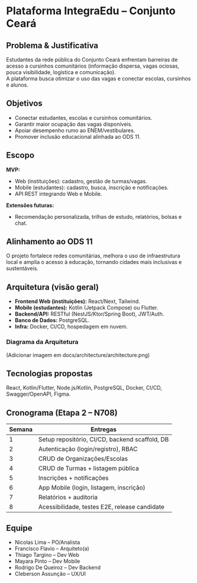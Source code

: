# Plataforma IntegraEdu – Conjunto Ceará

## Problema & Justificativa
Estudantes da rede pública do Conjunto Ceará enfrentam barreiras de acesso a cursinhos comunitários (informação dispersa, vagas ociosas, pouca visibilidade, logística e comunicação).  
A plataforma busca otimizar o uso das vagas e conectar escolas, cursinhos e alunos.

## Objetivos
- Conectar estudantes, escolas e cursinhos comunitários.
- Garantir maior ocupação das vagas disponíveis.
- Apoiar desempenho rumo ao ENEM/vestibulares.
- Promover inclusão educacional alinhada ao ODS 11.

## Escopo
**MVP:**
- Web (instituições): cadastro, gestão de turmas/vagas.  
- Mobile (estudantes): cadastro, busca, inscrição e notificações.  
- API REST integrando Web e Mobile.  

**Extensões futuras:**
- Recomendação personalizada, trilhas de estudo, relatórios, bolsas e chat.

## Alinhamento ao ODS 11
O projeto fortalece redes comunitárias, melhora o uso de infraestrutura local e amplia o acesso à educação, tornando cidades mais inclusivas e sustentáveis.

## Arquitetura (visão geral)
- **Frontend Web (instituições):** React/Next, Tailwind.  
- **Mobile (estudantes):** Kotlin (Jetpack Compose) ou Flutter.  
- **Backend/API:** RESTful (NestJS/Ktor/Spring Boot), JWT/Auth.  
- **Banco de Dados:** PostgreSQL.  
- **Infra:** Docker, CI/CD, hospedagem em nuvem.  

### Diagrama da Arquitetura
(Adicionar imagem em docs/architecture/architecture.png)

## Tecnologias propostas
React, Kotlin/Flutter, Node.js/Kotlin, PostgreSQL, Docker, CI/CD, Swagger/OpenAPI, Figma.

## Cronograma (Etapa 2 – N708)
| Semana | Entregas |
|--------|-----------|
| 1 | Setup repositório, CI/CD, backend scaffold, DB |
| 2 | Autenticação (login/registro), RBAC |
| 3 | CRUD de Organizações/Escolas |
| 4 | CRUD de Turmas + listagem pública |
| 5 | Inscrições + notificações |
| 6 | App Mobile (login, listagem, inscrição) |
| 7 | Relatórios + auditoria |
| 8 | Acessibilidade, testes E2E, release candidate |

## Equipe
- Nicolas Lima – PO/Analista  
- Francisco Flavio – Arquiteto(a)  
- Thiago Targino – Dev Web  
- Mayara Pinto – Dev Mobile  
- Rodrigo De Queiroz – Dev Backend  
- Cleberson Assunção – UX/UI  
